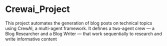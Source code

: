 # Crewai_Project
This project automates the generation of blog posts on technical topics using CrewAI, a multi-agent framework. It defines a two-agent crew — a Blog Researcher and a Blog Writer — that work sequentially to research and write informative content
